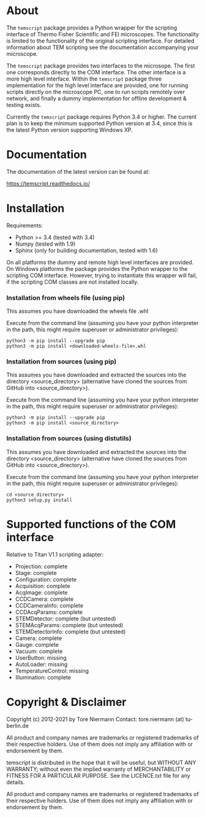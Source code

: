 # About

The ``temscript`` package provides a Python wrapper for the scripting
interface of Thermo Fisher Scientific and FEI microscopes. The functionality is
limited to the functionality of the original scripting interface. For detailed information
about TEM scripting see the documentation accompanying your microscope.

The ``temscript`` package provides two interfaces to the microsope. The first one
corresponds directly to the COM interface. The other interface is a more high level interface.
Within the ``temscript`` package three implementation for the high level interface are provided,
one for running scripts directly on the microscope PC, one to run scripts remotely over network, and
finally a dummy implementation for offline development & testing exists.

Currently the ``temscript`` package requires Python 3.4 or higher. The current plan is to keep the minimum
supported Python version at 3.4, since this is the latest Python version supporting Windows XP.

# Documentation

The documentation of the latest version can be found at:

https://temscript.readthedocs.io/

# Installation

Requirements:
* Python >= 3.4 (tested with 3.4)
* Numpy (tested with 1.9)
* Sphinx (only for building documentation, tested with 1.6)

On all platforms the dummy and remote high level interfaces are provided. 
On Windows platforms the package provides the Python wrapper
to the scripting COM interface. However, trying to instantiate this wrapper
will fail, if the scripting COM classes are not installed locally.

### Installation from wheels file (using pip)

This assumes you have downloaded the wheels file <downloaded-wheels-file>.whl 

Execute from the command line (assuming you have your python interpreter in the path, this might require superuser or 
administrator privileges):
    
    python3 -m pip install --upgrade pip
    python3 -m pip install <downloaded-wheels-file>.whl

### Installation from sources (using pip)

This assumes you have downloaded and extracted the sources into the directory <source_directory> (alternative have
cloned the sources from GitHub into <source_directory>). 

Execute from the command line (assuming you have your python interpreter in the path, this might require superuser or 
administrator privileges):
    
    python3 -m pip install --upgrade pip
    python3 -m pip install <source_directory>

### Installation from sources (using distutils)

This assumes you have downloaded and extracted the sources into the directory <source_directory> (alternative have
cloned the sources from GitHub into <source_directory>). 

Execute from the command line (assuming you have your python interpreter in the path, this might require superuser or 
administrator privileges):
    
    cd <source_directory>
    python3 setup.py install

# Supported functions of the COM interface

Relative to Titan V1.1 scripting adapter:
* Projection: complete
* Stage: complete
* Configuration: complete
* Acquisition: complete
* AcqImage: complete
* CCDCamera: complete
* CCDCameraInfo: complete
* CCDAcqParams: complete
* STEMDetector: complete (but untested)
* STEMAcqParams: complete (but untested)
* STEMDetectorInfo: complete (but untested)
* Camera: complete
* Gauge: complete
* Vacuum: complete
* UserButton: missing
* AutoLoader: missing
* TemperatureControl: missing
* Illumination: complete

# Copyright & Disclaimer

Copyright (c) 2012-2021 by Tore Niermann
Contact: tore.niermann (at) tu-berlin.de

All product and company names are trademarks or registered trademarks 
of their respective holders. Use of them does not imply any affiliation
with or endorsement by them.

temscript is distributed in the hope that it will be useful,
but WITHOUT ANY WARRANTY; without even the implied warranty of
MERCHANTABILITY or FITNESS FOR A PARTICULAR PURPOSE. See the
LICENCE.txt file for any details.

All product and company names are trademarks or registered trademarks of
their respective holders. Use of them does not imply any affiliation 
with or endorsement by them. 
